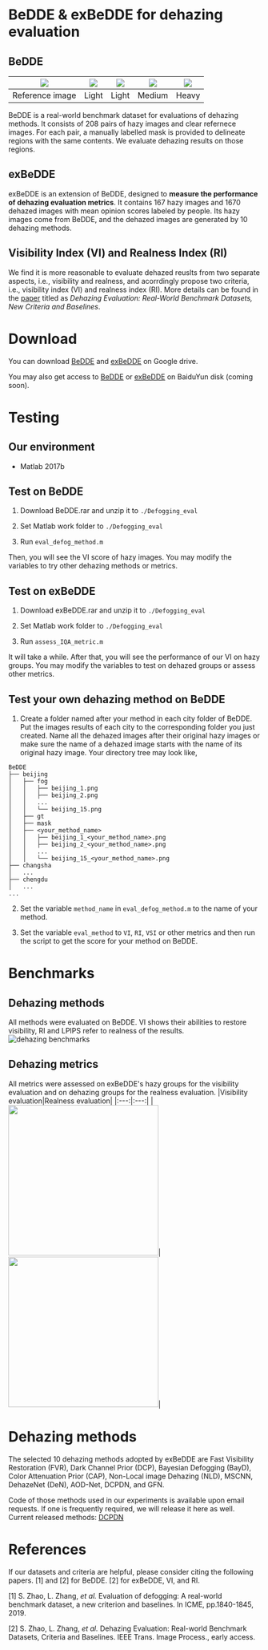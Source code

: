 # BeDDE & exBeDDE for dehazing evaluation
## BeDDE
|<img src="https://github.com/xiaofeng94/BeDDE-for-defogging/blob/master/Defogging_eval/figures/chengdu_clear_rs.jpg"  width=""/>|<img src="https://github.com/xiaofeng94/BeDDE-for-defogging/blob/master/Defogging_eval/figures/chengdu_3_rs.jpg" width=""/>|<img src="https://github.com/xiaofeng94/BeDDE-for-defogging/blob/master/Defogging_eval/figures/chengdu_2_rs.jpg" width=""/>|<img src="https://github.com/xiaofeng94/BeDDE-for-defogging/blob/master/Defogging_eval/figures/chengdu_6_rs.jpg" width=""/>|<img src="https://github.com/xiaofeng94/BeDDE-for-defogging/blob/master/Defogging_eval/figures/chengdu_21_rs.jpg" width=""/>|
|:---:|:---:|:---:|:---:|:---:|
|Reference image|Light|Light|Medium|Heavy|

BeDDE is a real-world benchmark dataset for evaluations of dehazing methods.
It consists of 208 pairs of hazy images and clear refernece images. 
For each pair, a manually labelled mask is provided to delineate regions with the same contents.
We evaluate dehazing results on those regions.

## exBeDDE
exBeDDE is an extension of BeDDE, designed to **measure the performance of dehazing evaluation metrics**. It contains 167 hazy images and 1670 dehazed images with mean opinion scores labeled by people. Its hazy images come from BeDDE, and the dehazed images are generated by 10 dehazing methods.

## Visibility Index (VI) and Realness Index (RI)
We find it is more reasonable to evaluate dehazed reuslts from two separate aspects, i.e., visibility and realness, and acorrdingly propose two criteria, i.e., visibility index (VI) and realness index (RI). More details can be found in the [paper](https://ieeexplore.ieee.org/document/9099036) titled as _Dehazing Evaluation: Real-World Benchmark Datasets, New Criteria and Baselines_.

# Download
You can download [BeDDE](https://drive.google.com/file/d/12p-MY2ZygT5Tl8q0oFxDIUg9B5Jn042-/view?usp=sharing) and [exBeDDE](https://drive.google.com/file/d/1swAyQS-j9QNTvLwsCJgbFXnjscB86CeL/view?usp=sharing) on Google drive.

You may also get access to [BeDDE]() or [exBeDDE]() on BaiduYun disk (coming soon).

# Testing
## Our environment
- Matlab 2017b

## Test on BeDDE
1. Download BeDDE.rar and unzip it to `./Defogging_eval`

2. Set Matlab work folder to `./Defogging_eval`

3. Run `eval_defog_method.m`

Then, you will see the VI score of hazy images. You may modify the variables to try other dehazing methods or metrics.

## Test on exBeDDE
1. Download exBeDDE.rar and unzip it to `./Defogging_eval`

2. Set Matlab work folder to `./Defogging_eval`

3. Run `assess_IQA_metric.m`

It will take a while. After that, you will see the performance of our VI on hazy groups. You may modify the variables to test on dehazed groups or assess other metrics.

## Test your own dehazing method on BeDDE
1. Create a folder named after your method in each city folder of BeDDE. Put the images results of each city to the corresponding folder you just created. Name all the dehazed images after their original hazy images or make sure the name of a dehazed image starts with the name of its original hazy image. Your directory tree may look like, 
```
BeDDE
├── beijing
│   ├── fog
│   │   ├── beijing_1.png
│   │   ├── beijing_2.png
│   │   ...
│   │   └── beijing_15.png
│   ├── gt
│   ├── mask
│   ├── <your_method_name>
│   │   ├── beijing_1_<your_method_name>.png
│   │   ├── beijing_2_<your_method_name>.png
│   │   ...
│   │   └── beijing_15_<your_method_name>.png
├── changsha
│   ...
├── chengdu
│   ...
...
```

2. Set the variable `method_name` in `eval_defog_method.m` to the name of your method.

3. Set the variable `eval_method` to `VI`, `RI`, `VSI` or other metrics and then run the script to get the score for your method on BeDDE.

# Benchmarks
## Dehazing methods
All methods were evaluated on BeDDE. VI shows their abilities to restore visibility, RI and LPIPS refer to realness of the results.
![dehazing benchmarks](https://github.com/xiaofeng94/BeDDE-for-defogging/blob/master/Defogging_eval/figures/dehazing_bm.jpg)

## Dehazing metrics
All metrics were assessed on exBeDDE's hazy groups for the visibility evaluation and on dehazing groups for the realness evaluation.
|Visibility evaluation|Realness evaluation|
|:---:|:---:|
|<img src="https://github.com/xiaofeng94/BeDDE-for-defogging/blob/master/Defogging_eval/figures/metric_bm_vi.jpg" width="300"/>|<img src="https://github.com/xiaofeng94/BeDDE-for-defogging/blob/master/Defogging_eval/figures/metric_bm_ri.jpg" width="300"/>|

# Dehazing methods
The selected 10 dehazing methods adopted by exBeDDE are 
Fast Visibility Restoration (FVR), 
Dark Channel Prior (DCP), 
Bayesian Defogging (BayD), 
Color Attenuation Prior (CAP), 
Non-Local image Dehazing (NLD), 
MSCNN, 
DehazeNet (DeN), 
AOD-Net, 
DCPDN, 
and GFN.

Code of those methods used in our experiments is available upon email requests. If one is frequently required, we will release it here as well. Current released methods: [DCPDN](https://github.com/xiaofeng94/BeDDE-for-defogging/tree/master/DCPDN)

# References
If our datasets and criteria are helpful, please consider citing the following papers. [1] and [2] for BeDDE. [2] for exBeDDE, VI, and RI.

[1] S. Zhao, L. Zhang, _et al._ Evaluation of defogging: A real-world benchmark dataset, a new criterion and baselines. In ICME, pp.1840-1845, 2019.

[2] S. Zhao, L. Zhang, _et al._ Dehazing Evaluation: Real-world Benchmark Datasets, Criteria and Baselines. IEEE Trans. Image Process., early access.
